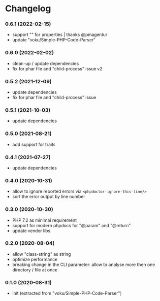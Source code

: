 # Changelog

### 0.6.1 (2022-02-15)

- support "<phpdoctor-ignore-this-line/>" for properties | thanks @pmagentur
- update "voku/Simple-PHP-Code-Parser"

### 0.6.0 (2022-02-02)

- clean-up / update dependencies
- fix for phar file and "child-process" issue v2

### 0.5.2 (2021-12-09)

- update dependencies
- fix for phar file and "child-process" issue

### 0.5.1 (2021-10-03)

- update dependencies

### 0.5.0 (2021-08-21)

- add support for traits

### 0.4.1 (2021-07-27)

- update dependencies

### 0.4.0 (2020-10-31)

- allow to ignore reported errors via ```<phpdoctor-ignore-this-line/>```
- sort the error output by line number

### 0.3.0 (2020-10-30)

- PHP 7.2 as minimal requirement
- support for modern phpdocs for "@param" and "@return"
- update vendor libs

### 0.2.0 (2020-08-04)

- allow "class-string" as string
- optimize performance
- breaking change in the CLI parameter: allow to analyse more then one directory / file at once

### 0.1.0 (2020-08-31)

- init (extracted from "voku/Simple-PHP-Code-Parser")
